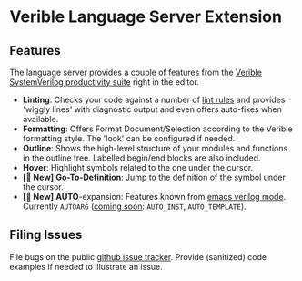 # Verible Language Server Extension

## Features
The language server provides a couple of features from the [Verible SystemVerilog productivity suite](https://github.com/chipsalliance/verible) right in the editor.

 * **Linting**: Checks your code against a number of
   [lint rules](https://chipsalliance.github.io/verible/lint.html) and provides
   'wiggly lines' with diagnostic output and even offers auto-fixes when available.
 * **Formatting**: Offers Format Document/Selection according to the Verible
   formatting style. The 'look' can be configured if needed.
 * **Outline**: Shows the high-level structure of your modules and functions in the
   outline tree. Labelled begin/end blocks are also included.
 * **Hover**: Highlight symbols related to the one under the cursor.
 * **[&#x1F389; New]** **Go-To-Definition**: Jump to the definition of the symbol under the cursor.
 * **[&#x1F389; New]** **AUTO**-expansion: Features known from
   [emacs verilog mode](https://www.veripool.org/verilog-mode/). Currently
   `AUTOARG` ([coming soon](https://github.com/chipsalliance/verible/issues/1557): `AUTO_INST`, `AUTO_TEMPLATE`).

## Filing Issues
File bugs on the public [github issue tracker](https://github.com/chipsalliance/verible/issues/new/choose). Provide (sanitized) code examples if needed to illustrate an issue.
